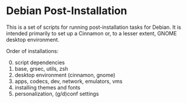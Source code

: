 # Debian Post-Installation

This is a set of scripts for running post-installation tasks for Debian. It is
intended primarily to set up a Cinnamon or, to a lesser extent, GNOME desktop
environment.

Order of installations:

0. script dependencies
1. base, grsec, utils, zsh
2. desktop environment (cinnamon, gnome)
3. apps, codecs, dev, network, emulators, vms
4. installing themes and fonts
5. personalization, (g/d)conf settings
